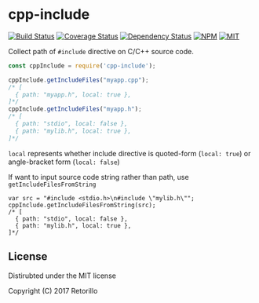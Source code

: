 # cpp-include

[![Build Status](https://travis-ci.org/retorillo/cpp-include.svg?branch=master)](https://travis-ci.org/retorillo/cpp-include)
[![Coverage Status](https://coveralls.io/repos/github/retorillo/cpp-include/badge.svg?branch=master)](https://coveralls.io/github/retorillo/cpp-include?branch=master)
[![Dependency Status](https://gemnasium.com/badges/github.com/retorillo/cpp-include.svg)](https://gemnasium.com/github.com/retorillo/cpp-include)
[![NPM](https://img.shields.io/npm/v/cpp-include.svg)](https://www.npmjs.com/package/cpp-include)
[![MIT](https://img.shields.io/badge/license-MIT-blue.svg)](https://opensource.org/licenses/MIT)

Collect path of `#include` directive on C/C++ source code.

```javascript
const cppInclude = require('cpp-include');

cppInclude.getIncludeFiles("myapp.cpp");
/* [
  { path: "myapp.h", local: true },
]*/
cppInclude.getIncludeFiles("myapp.h");
/* [
  { path: "stdio", local: false },
  { path: "mylib.h", local: true },
]*/
```

`local` represents whether include directive is quoted-form (`local: true`) or
angle-bracket form (`local: false`)

If want to input source code string rather than path, use `getIncludeFilesFromString`

```
var src = "#include <stdio.h>\n#include \"mylib.h\"";
cppInclude.getIncludeFilesFromString(src);
/* [
  { path: "stdio", local: false },
  { path: "mylib.h", local: true },
]*/
```

## License

Distirubted under the MIT license

Copyright (C) 2017 Retorillo
